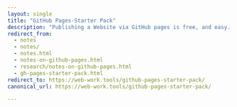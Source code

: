 ```yaml
---
layout: single
title: "GitHub Pages-Starter Pack"
description: "Publishing a Website via GitHub pages is free, and easy. Everything you need to get going in one place + extended resources."
redirect_from:
  - notes
  - notes/
  - notes.html
  - notes-on-github-pages.html
  - research/notes-on-github-pages.html
  - gh-pages-starter-pack.html
redirect_to: https://web-work.tools/github-pages-starter-pack/
canonical_url: https://web-work.tools/github-pages-starter-pack/

---
```


